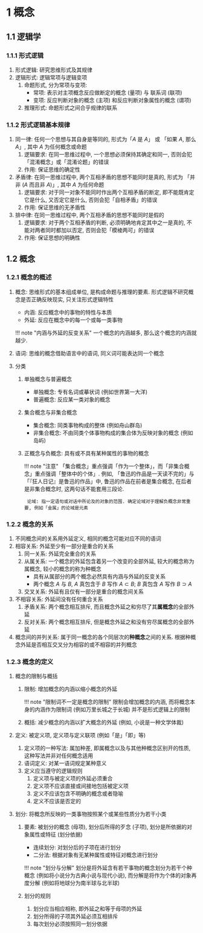 # 1 概念

## 1.1 逻辑学
### 1.1.1 形式逻辑
1. 形式逻辑: 研究思维形式及其规律
2. 逻辑形式: 逻辑常项与逻辑变项
    1. 命题形式, 分为常项与变项: 
        - 常项: 表示对主项概念反应做断定的概念 (量项) 与 联系词 (联项)
        - 变项: 反应判断对象的概念 (主项) 和反应判断对象属性的概念 (谓项)
    2. 推理形式: 命题形式之间合乎规律的联系

### 1.1.2 形式逻辑基本规律
1. 同一律: 任何一个思想与其自身是等同的, 形式为「$A$ 是 $A$」 或 「如果 $A$, 那么 $A$」, 其中 $A$ 为任何概念或命题
    1. 逻辑要求: 在同一思维过程中, 一个思想必须保持其确定和同一, 否则会犯「混淆概念」或「混淆论题」的错误
    2. 作用: 保证思维的确定性
2. 矛盾律: 在同一思维过程中, 两个互相矛盾的思想不能同时是真的, 形式为 「并非 $(A$ 而且非 $A)$」, 其中 $A$ 为任何命题
    1. 逻辑要求: 对于同一对象不能同时作出两个互相矛盾的断定, 即不能既肯定它是什么, 又否定它是什么, 否则会犯「自相矛盾」的错误
    2. 作用: 保证思维的无矛盾性
3. 排中律: 在同一思维过程中, 两个互相矛盾的思想不能同时是假的
    1. 逻辑要求: 对于两个互相矛盾的判断, 必须明确地肯定其中之一是真的, 不能对两者同时都加以否定, 否则会犯「模棱两可」的错误
    2. 作用: 保证思想的明确性

## 1.2 概念
### 1.2.1 概念的概述
1. 概念: 思维形式的基本组成单位, 是构成命题与推理的要素. 形式逻辑不研究概念是否正确反映现实, 只关注形式逻辑特性
    - 内涵: 反应概念中的事物的特性与本质
    - 外延: 反应在概念中的每一个或每一类事物

    !!! note "内涵与外延的反变关系"
        一个概念的内涵越多, 那么这个概念的内涵就越少.

2. 语词: 思维的概念借助语言中的语词, 同义词可能表达同一个概念
3. 分类
    1. 单独概念与普遍概念
        - 单独概念: 专有名词或摹状词 (例如世界第一大洋)
        - 普遍概念: 反应某一类对象的概念
    2. 集合概念与非集合概念
        - 集合概念: 同类事物构成的整体 (例如舟山群岛)
        - 非集合概念: 不由同类个体事物构成的集合体为反映对象的概念 (例如岛屿)
    3. 正概念与负概念: 具有或不具有某种属性的事物的概念
        
        !!! note "注意"
            「集合概念」重点强调「作为一个整体」，而「非集合概念」重点强调「整体中的个体」. 例如, 「鲁迅的作品是一天读不完的」与「『狂人日记』是鲁迅的作品」中, 鲁迅的作品在前者是集合概念, 在后者是非集合概念时, 这两句话不能套用三段论.

            论域: 指一定语句或对话中所论及的对象的范围. 确定论域对于理解负概念非常重要, 例如「金属」的论域是元素
        
### 1.2.2 概念的关系
1. 不同概念间的关系用外延定义, 相同的概念可能对应不同的语词
2. 相容关系: 外延至少有一部分是重合的关系
    1. 同一关系: 外延完全重合的关系
    2. 从属关系: 一个概念的外延包含着另一个改变的全部外延, 较大的概念称为属概念, 较小的概念的称为种概念
        - 具有从属部分的两个概念必然具有内涵与外延的反变关系
        - 两个概念 $A$ 与 $B$, $A$ 真包含于 $B$ 写作 $A\subset B$; $B$ 真包含 $A$ 写作 $B\supset A$
    3. 交叉关系: 外延有且仅有一部分是重合的概念间关系
3. 不相容关系: 外延间没有任何重合关系
    1. 矛盾关系: 两个概念相互排斥, 而且概念外延之和穷尽了其**属概念**的全部外延
    2. 反对关系: 两个概念相互排斥, 但是概念外延之和没有穷尽属概念的全部外延
4. 概念间的并列关系: 属于同一概念的各个同层次的**种概念**之间的关系. 根据种概念外延是否相互交叉分为相容的或不相容的并列概念

### 1.2.3 概念的定义
1. 概念的限制与概括
    1. 限制: 增加概念的内涵以缩小概念的外延
    
        !!! note "限制词不一定是概念的限制"
            限制会增加概念的内涵, 而将概念本身的内涵作为限制词 (例如万里长城之于长城) 并不是形式逻辑上的限制

    2. 概括: 减少概念的内涵以扩大概念的外延 (例如, 小说是一种文学体裁)

2. 定义: 被定义项, 定义项与定义联项 (例如「是」「即」等)
    1. 定义项的一种写法: 属加种差, 即属概念以及与其他种概念区别开的性质, 这种写法并非对任何概念适用
    2. 语词定义: 对某一语词规定某种意义
    3. 定义应当遵守的逻辑规则
        1. 定义项与被定义项的外延必须重合
        2. 定义项不应该直接或间接地包括被定义项
        3. 定义不应该包含不明确的概念或者隐喻
        4. 定义不应该是否定的

3. 划分: 将概念所反映的一类事物按照某个或某些性质分为若干小类
    1. 要素: 被划分的概念 (母项), 划分后所得的歹念 (子项), 划分是所依据的对象属性或特征 (划分依据)
        - 连续划分: 对划分后的子项在进行划分
        - 二分法: 根据对象有无某种属性或特征对概念进行划分

        !!! note "划分与分解"
            划分是将外延含有若干事物的概念划分为若干个种概念 (例如将小说分为古典小说与现代小说), 而分解是将作为个体的对象再度分解 (例如将地球分为南半球与北半球)

    2. 划分的规则
        1. 划分应当相应相称, 即外延之和等于母项的外延
        2. 划分所得的子项其外延必须互相排斥
        3. 每次划分必须按照同一划分依据
